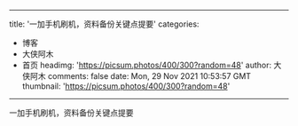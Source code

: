 
---
title: '一加手机刷机，资料备份关键点提要'
categories: 
 - 博客
 - 大侠阿木
 - 首页
headimg: 'https://picsum.photos/400/300?random=48'
author: 大侠阿木
comments: false
date: Mon, 29 Nov 2021 10:53:57 GMT
thumbnail: 'https://picsum.photos/400/300?random=48'
---

<div>   
一加手机刷机，资料备份关键点提要  
</div>
            